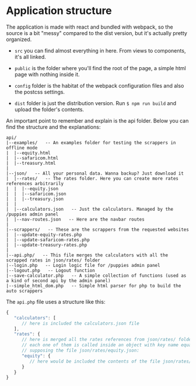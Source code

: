 # Application structure

The application is made with react and bundled with webpack, so the source is a bit "messy" compared to the dist version, but it's actually pretty organized.

* `src` you can find almost everything in here. From views to components, it's all linked.

* `public` is the folder where you'll find the root of the page, a simple html page with nothing inside it.

* `config` folder is the habitat of the webpack configuration files and also the postcss settings.

* `dist` folder is just the distribution version. Run `$ npm run build` and upload the folder's contents.

An important point to remember and explain is the api folder. Below you can find the structure and the explanations:

```
api/
|--examples/   -- An examples folder for testing the scrappers in offline mode
|  |--equity.html
|  |--safaricom.html
|  |--treasury.html
|
|--json/   -- All your personal data. Wanna backup? Just download it
|  |--rates/   -- The rates folder. Here you can create more rates references arbitrarily
|  |  |--equity.json
|  |  |--safaricom.json
|  |  |--treasury.json
|  |
|  |--calculators.json   -- Just the calculators. Managed by the /puppies admin panel
|  |--nav-routes.json   -- Here are the navbar routes
|
|--scrappers/   -- These are the scrappers from the requested websites
|  |--update-equity-rates.php
|  |--update-safaricom-rates.php
|  |--update-treasury-rates.php
|
|--api.php/   -- This file merges the calculators with all the scrapped rates in json/rates/ folder
|--login.php   -- Login logic file for /puppies admin panel
|--logout.php   -- Logout function
|--save-calculator.php   -- A simple collection of functions (used as a kind of second api by the admin panel)
|--simple_html_dom.php   -- Simple html parser for php to build the auto scrappers
```

The `api.php` file uses a structure like this:

```javascript
{
   "calculators": [
      // here is included the calculators.json file
   ],
   "rates": {
      // here is merged all the rates references from json/rates/ folder.
      // each one of them is called inside an object with key name equal to the file
      // supposing the file json/rates/equity.json:
      "equity": {
         // here would be included the contents of the file json/rates/equity.json
      }
   }
}
```